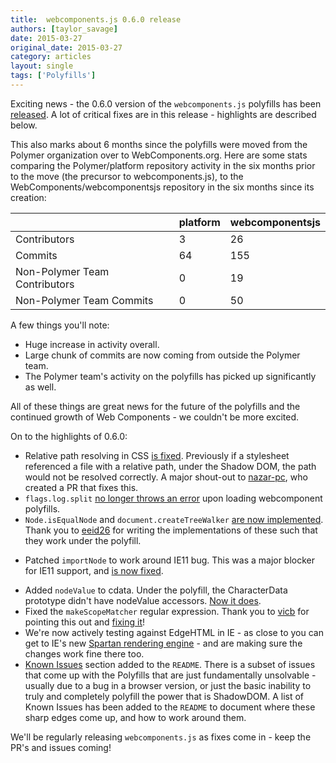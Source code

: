 ```yaml
---
title:  webcomponents.js 0.6.0 release
authors: [taylor_savage]
date: 2015-03-27
original_date: 2015-03-27
category: articles
layout: single
tags: ['Polyfills']
---
```


Exciting news - the 0.6.0 version of the `webcomponents.js` polyfills has been [released](https://github.com/webcomponents/webcomponentsjs/tree/v0.6.0). A lot of critical fixes are in this release - highlights are described below.

<!-- Excerpt -->


This also marks about 6 months since the polyfills were moved from the Polymer organization over to WebComponents.org. Here are some stats comparing the Polymer/platform repository activity in the six months prior to the move (the precursor to webcomponents.js), to the WebComponents/webcomponentsjs repository in the six months since its creation:

|                         | platform          |         webcomponentsjs  |
|-------------------------|-----------------------------------------|-----------------------------------------------------|
| Contributors            | 3                                       | 26                                                  |
| Commits                 | 64                                      | 155                                                 |
| Non-Polymer Team Contributors | 0                                       | 19                                                  |
| Non-Polymer Team Commits     | 0                                       | 50                                                  |

A few things you'll note:
- Huge increase in activity overall.
- Large chunk of commits are now coming from outside the Polymer team.
- The Polymer team's activity on the polyfills has picked up significantly as well.


All of these things are great news for the future of the polyfills and the continued growth of Web Components - we couldn't be more excited.

On to the highlights of 0.6.0:

- Relative path resolving in CSS [is fixed](https://github.com/webcomponents/webcomponentsjs/issues/134). Previously if a stylesheet referenced a file with a relative path, under the Shadow DOM, the path would not be resolved correctly.  A major shout-out to [nazar-pc](https://github.com/nazar-pc), who created a PR that fixes this.
- `flags.log.split` [no longer throws an error](https://github.com/webcomponents/webcomponentsjs/pull/223) upon loading webcomponent polyfills.
- `Node.isEqualNode` and `document.createTreeWalker` [are now implemented](https://github.com/webcomponents/webcomponentsjs/pull/227). Thank you to [eeid26](https://github.com/eeid26) for writing the implementations of these such that they work under the polyfill.
* Patched `importNode` to work around IE11 bug. This was a major blocker for IE11 support, and [is now fixed](https://github.com/webcomponents/webcomponentsjs/pull/226).
- Added `nodeValue` to cdata. Under the polyfill, the CharacterData prototype didn't have nodeValue accessors. [Now it does](https://github.com/webcomponents/webcomponentsjs/pull/225).
- Fixed the `makeScopeMatcher` regular expression. Thank you to [vicb](https://github.com/vicb) for pointing this out and [fixing it](https://github.com/webcomponents/webcomponentsjs/pull/205)!
- We're now actively testing against EdgeHTML in IE - as close to you can get to IE's new [Spartan rendering engine](http://blogs.msdn.com/b/ie/archive/2015/03/18/rendering-engine-updates-in-march-for-the-windows-10-technical-preview.aspx) - and are making sure the changes work fine there too.
- [Known Issues](https://github.com/webcomponents/webcomponentsjs#known-issues) section added to the `README`. There is a subset of issues that come up with the Polyfills that are just fundamentally unsolvable - usually due to a bug in a browser version, or just the basic inability to truly and completely polyfill the power that is ShadowDOM. A list of Known Issues has been added to the `README` to document where these sharp edges come up, and how to work around them.


We'll be regularly releasing `webcomponents.js` as fixes come in - keep the PR's and issues coming!
